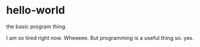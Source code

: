 # hello-world
the basic program thing.

I am so tired right now. Wheeeee. But programming is a useful thing so. yes.
